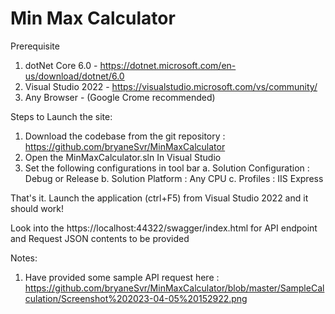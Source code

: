 # Min Max Calculator

Prerequisite
1. dotNet Core 6.0 - https://dotnet.microsoft.com/en-us/download/dotnet/6.0
2. Visual Studio 2022 -  https://visualstudio.microsoft.com/vs/community/
3. Any Browser - (Google Crome recommended)

Steps to Launch the site:
1. Download the codebase from the git repository : https://github.com/bryaneSvr/MinMaxCalculator
2. Open the MinMaxCalculator.sln In Visual Studio 
5. Set the following configurations in tool bar
	a. Solution Configuration : Debug or Release
	b. Solution Platform : Any CPU
	c. Profiles : IIS Express

That's it. Launch the application (ctrl+F5) from Visual Studio 2022 and it should work!

Look into the https://localhost:44322/swagger/index.html for API endpoint and Request JSON contents to be provided

Notes:
1. Have provided some sample API request here : https://github.com/bryaneSvr/MinMaxCalculator/blob/master/SampleCalculation/Screenshot%202023-04-05%20152922.png
